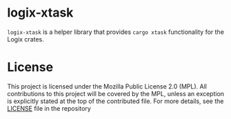# logix-xtask

`logix-xtask` is a helper library that provides `cargo xtask` functionality for the Logix crates.

# License

This project is licensed under the Mozilla Public License 2.0 (MPL). All contributions to this project will be covered by the MPL, unless an exception is explicitly stated at the top of the contributed file. For more details, see the [LICENSE](LICENSE) file in the repository
